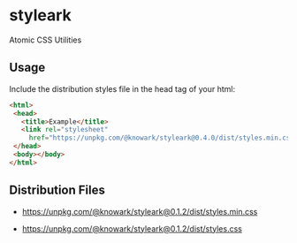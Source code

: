 # styleark

Atomic CSS Utilities

## Usage

Include the distribution styles file in the head tag of your html:

```html
<html>
 <head>
   <title>Example</title>
   <link rel="stylesheet"
     href="https://unpkg.com/@knowark/styleark@0.4.0/dist/styles.min.css">
 </head>
 <body></body>
</html>
```

## Distribution Files

- https://unpkg.com/@knowark/styleark@0.1.2/dist/styles.min.css

- https://unpkg.com/@knowark/styleark@0.1.2/dist/styles.css
